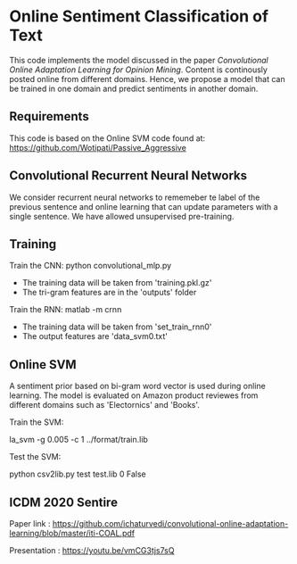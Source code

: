 Online Sentiment Classification of Text
===
This code implements the model discussed in the paper _Convolutional Online Adaptation Learning for Opinion Mining_. Content is continously posted online from different domains. Hence, we propose a model that can be trained in one domain and predict sentiments in another domain. 

Requirements
---
This code is based on the Online SVM code found at:
https://github.com/Wotipati/Passive_Aggressive

Convolutional Recurrent Neural Networks 
---
We consider recurrent neural networks to rememeber te label of the previous sentence and online learning that can update parameters with a single sentence. We have allowed unsupervised pre-training.

Training
---
Train the CNN:
python convolutional_mlp.py

 - The training data will be taken from 'training.pkl.gz'
 - The tri-gram features are in the 'outputs' folder

Train the RNN:
matlab -m crnn

 - The training data will be taken from 'set_train_rnn0'
 - The output features are 'data_svm0.txt'


Online SVM
---
A sentiment prior based on bi-gram word vector is used during online learning. The model is evaluated on Amazon product reviewes from different domains such as 'Electornics' and 'Books'.

Train the SVM:

la_svm -g 0.005 -c 1 ../format/train.lib

Test the SVM:

python csv2lib.py test test.lib 0 False

ICDM 2020 Sentire
---
Paper link : https://github.com/ichaturvedi/convolutional-online-adaptation-learning/blob/master/iti-COAL.pdf

Presentation : https://youtu.be/vmCG3tjs7sQ
